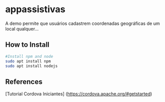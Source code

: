 # appassistivas

A demo permite que usuários cadastrem coordenadas geográficas de um local qualquer...

## How to Install

```bash
#Install npm and node
sudo apt install npm
sudo apt install nodejs
```

## References

[Tutorial Cordova Iniciantes] (https://cordova.apache.org/#getstarted)

